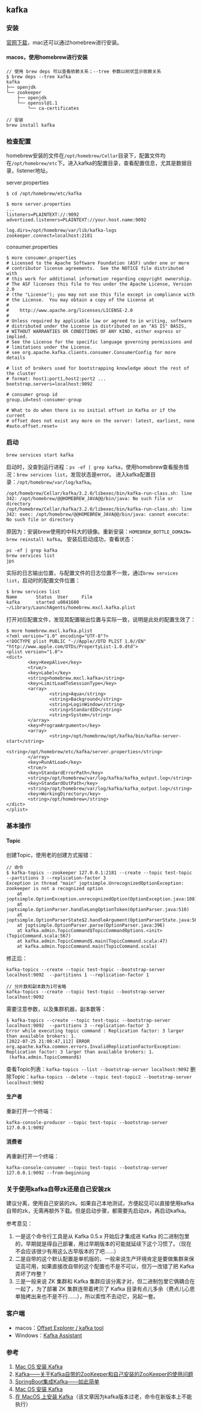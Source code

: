 ## kafka

### 安装
[官网下载](https://kafka.apache.org/downloads)，mac还可以通过homebrew进行安装。
#### macos，使用homebrew进行安装
```
// 使用 brew deps 可以查看依赖关系；--tree 参数以树状显示依赖关系
$ brew deps --tree kafka
kafka
├── openjdk
└── zookeeper
    ├── openjdk
    └── openssl@1.1
        └── ca-certificates

// 安装
brew install kafka
```

### 检查配置
homebrew安装的文件在`/opt/homebrew/Cellar`目录下，配置文件均在`/opt/homebrew/etc`下。进入kafka的配置目录，查看配置信息，尤其是数据目录，listener地址。

server.properties
```
$ cd /opt/homebrew/etc/kafka

$ more server.properties
...
listeners=PLAINTEXT://:9092
advertised.listeners=PLAINTEXT://your.host.name:9092

log.dirs=/opt/homebrew/var/lib/kafka-logs
zookeeper.connect=localhost:2181

```

consumer.properties
```
$ more consumer.properties
# Licensed to the Apache Software Foundation (ASF) under one or more
# contributor license agreements.  See the NOTICE file distributed with
# this work for additional information regarding copyright ownership.
# The ASF licenses this file to You under the Apache License, Version 2.0
# (the "License"); you may not use this file except in compliance with
# the License.  You may obtain a copy of the License at
#
#    http://www.apache.org/licenses/LICENSE-2.0
#
# Unless required by applicable law or agreed to in writing, software
# distributed under the License is distributed on an "AS IS" BASIS,
# WITHOUT WARRANTIES OR CONDITIONS OF ANY KIND, either express or implied.
# See the License for the specific language governing permissions and
# limitations under the License.
# see org.apache.kafka.clients.consumer.ConsumerConfig for more details

# list of brokers used for bootstrapping knowledge about the rest of the cluster
# format: host1:port1,host2:port2 ...
bootstrap.servers=localhost:9092

# consumer group id
group.id=test-consumer-group

# What to do when there is no initial offset in Kafka or if the current
# offset does not exist any more on the server: latest, earliest, none
#auto.offset.reset=
```

### 启动
```
brew services start kafka
```

启动时，没查到运行进程：`ps -ef | grep kafka`，使用homebrew查看服务情况：`brew services list`，发现状态是error。
进入kafka配置目录：`/opt/homebrew/var/log/kafka`。
```
/opt/homebrew/Cellar/kafka/3.2.0/libexec/bin/kafka-run-class.sh: line 342: /opt/homebrew/@@HOMEBREW_JAVA@@/bin/java: No such file or directory
/opt/homebrew/Cellar/kafka/3.2.0/libexec/bin/kafka-run-class.sh: line 342: exec: /opt/homebrew/@@HOMEBREW_JAVA@@/bin/java: cannot execute: No such file or directory
```
原因为：安装brew使用的中科大的镜像。重新安装：`HOMEBREW_BOTTLE_DOMAIN= brew reinstall kafka`。
安装后启动成功，查看状态：
```
ps -ef | grep kafka
brew services list
jps
```

实际的日志输出位置，与配置文件的日志位置不一致，通过`brew services list`，启动时的配置文件位置：
```
$ brew services list
Name       Status  User     File
kafka      started u0041600 ~/Library/LaunchAgents/homebrew.mxcl.kafka.plist
```
打开对应配置文件，发现其配置输出位置与实际一致，说明是此处的配置生效了：
```
$ more homebrew.mxcl.kafka.plist
<?xml version="1.0" encoding="UTF-8"?>
<!DOCTYPE plist PUBLIC "-//Apple//DTD PLIST 1.0//EN" "http://www.apple.com/DTDs/PropertyList-1.0.dtd">
<plist version="1.0">
<dict>
        <key>KeepAlive</key>
        <true/>
        <key>Label</key>
        <string>homebrew.mxcl.kafka</string>
        <key>LimitLoadToSessionType</key>
        <array>
                <string>Aqua</string>
                <string>Background</string>
                <string>LoginWindow</string>
                <string>StandardIO</string>
                <string>System</string>
        </array>
        <key>ProgramArguments</key>
        <array>
                <string>/opt/homebrew/opt/kafka/bin/kafka-server-start</string>
                <string>/opt/homebrew/etc/kafka/server.properties</string>
        </array>
        <key>RunAtLoad</key>
        <true/>
        <key>StandardErrorPath</key>
        <string>/opt/homebrew/var/log/kafka/kafka_output.log</string>
        <key>StandardOutPath</key>
        <string>/opt/homebrew/var/log/kafka/kafka_output.log</string>
        <key>WorkingDirectory</key>
        <string>/opt/homebrew</string>
</dict>
</plist>
```

### 基本操作
#### Topic
创建Topic，使用老的创建方式报错：
```
// 命令
$ kafka-topics --zookeeper 127.0.0.1:2181 --create --topic test-topic --partitions 3 --replication-factor 3
Exception in thread "main" joptsimple.UnrecognizedOptionException: zookeeper is not a recognized option
	at joptsimple.OptionException.unrecognizedOption(OptionException.java:108)
	at joptsimple.OptionParser.handleLongOptionToken(OptionParser.java:510)
	at joptsimple.OptionParserState$2.handleArgument(OptionParserState.java:56)
	at joptsimple.OptionParser.parse(OptionParser.java:396)
	at kafka.admin.TopicCommand$TopicCommandOptions.<init>(TopicCommand.scala:567)
	at kafka.admin.TopicCommand$.main(TopicCommand.scala:47)
	at kafka.admin.TopicCommand.main(TopicCommand.scala)
```
修正后：
```
kafka-topics --create --topic test-topic --bootstrap-server localhost:9092  --partitions 1 --replication-factor 1

// 分片数和副本数为1可省略
kafka-topics --create --topic test-topic --bootstrap-server localhost:9092
```
需要注意参数，以及集群机器，副本数等：
```
$ kafka-topics --create --topic test-topic --bootstrap-server localhost:9092  --partitions 3 --replication-factor 3
Error while executing topic command : Replication factor: 3 larger than available brokers: 1.
[2022-07-25 21:08:47,112] ERROR org.apache.kafka.common.errors.InvalidReplicationFactorException: Replication factor: 3 larger than available brokers: 1.
 (kafka.admin.TopicCommand$)
```

查看Topic列表：`kafka-topics --list --bootstrap-server localhost:9092`
删除Topic：`kafka-topics --delete --topic test-topic2 --bootstrap-server localhost:9092`

#### 生产者
重新打开一个终端：
```
kafka-console-producer --topic test-topic --bootstrap-server 127.0.0.1:9092
```

#### 消费者
再重新打开一个终端：
```
kafka-console-consumer --topic test-topic --bootstrap-server 127.0.0.1:9092 --from-beginning
```



### 关于使用kafka自带zk还是自己安装zk
建议分离，使用自己安装的zk。如果自己本地测试，方便起见可以直接使用kafka自带的zk，无需再额外下载。但是启动步骤，都需要先启动zk，再启动kafka。

参考意见：
1. 一是这个命令行工具是从 Kafka 0.5.x 开始后才集成进 Kafka 的二进制包里的，早期就是得自己部署，用过早期版本的可能就延续下这个习惯了。（现在不会应该很少有用这么古早版本的了吧……）
2. 二是自带的这个默认配置是单机版的，一般来说生产环境肯定是要做集群来保证高可用，如果直接改自带的这个配置也不是不可以，但万一改错了把 Kafka 弄坏了咋整？
3. 三是一般来说 ZK 集群和 Kafka 集群应该分离才对，但二进制包里它俩耦合在一起了，为了部署 ZK 集群连带着拷贝了 Kafka 目录有点儿多余（费点儿心思单独拷出来也不是不行……），所以索性不去动它，另起一套。


### 客户端
- macos：[Offset Explorer / kafka tool](https://www.kafkatool.com/download.html)
- Windows：[Kafka Assistant](http://www.redisant.cn/ka)

### 参考
1. [Mac OS 安装 Kafka](https://juejin.cn/post/7100071216727195684)
2. [Kafka——关于Kafka自带的ZooKeeper和自己安装的ZooKeeper的使用问题](https://www.cnblogs.com/zuiyue_jing/p/12781668.html)
3. [SpringBoot集成Kafka——如此简单](https://juejin.cn/post/7111966495273386015)
4. [Mac OS 安装 Kafka](https://juejin.cn/post/7100071216727195684)
5. [在 MacOS 上安装 Kafka](https://colobu.com/2019/09/27/install-Kafka-on-Mac/)（该文章因为kafka版本过老，命令在新版本上不能执行）